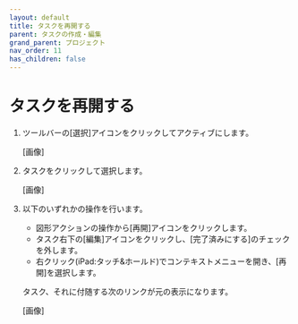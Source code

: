 ```yaml
---
layout: default
title: タスクを再開する
parent: タスクの作成・編集
grand_parent: プロジェクト
nav_order: 11
has_children: false
---
```


# タスクを再開する

1. ツールバーの[選択]アイコンをクリックしてアクティブにします。

    [画像]

2. タスクをクリックして選択します。

    [画像]

3. 以下のいずれかの操作を行います。
    - 図形アクションの操作から[再開]アイコンをクリックします。
    - タスク右下の[編集]アイコンをクリックし、[完了済みにする]のチェックを外します。
    - 右クリック(iPad:タッチ&ホールド)でコンテキストメニューを開き、[再開]を選択します。
    
    タスク、それに付随する次のリンクが元の表示になります。

    [画像]
